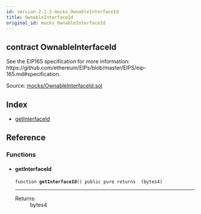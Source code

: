 ```yaml
---
id: version-2.1.2-mocks_OwnableInterfaceId
title: OwnableInterfaceId
original_id: mocks_OwnableInterfaceId
---
```


<div class="contract-doc"><div class="contract"><h2 class="contract-header"><span class="contract-kind">contract</span> OwnableInterfaceId</h2><p class="description">See the EIP165 specification for more information: https://github.com/ethereum/EIPs/blob/master/EIPS/eip-165.md#specification.</p><div class="source">Source: <a href="https://github.com/OpenZeppelin/zeppelin-solidity/blob/v2.1.2/contracts/mocks/OwnableInterfaceId.sol" target="_blank">mocks/OwnableInterfaceId.sol</a></div></div><div class="index"><h2>Index</h2><ul><li><a href="mocks_OwnableInterfaceId.html#getInterfaceId">getInterfaceId</a></li></ul></div><div class="reference"><h2>Reference</h2><div class="functions"><h3>Functions</h3><ul><li><div class="item function"><span id="getInterfaceId" class="anchor-marker"></span><h4 class="name">getInterfaceId</h4><div class="body"><code class="signature">function <strong>getInterfaceId</strong><span>() </span><span>public </span><span>pure </span><span>returns  (bytes4) </span></code><hr/><dl><dt><span class="label-return">Returns:</span></dt><dd>bytes4</dd></dl></div></div></li></ul></div></div></div>
